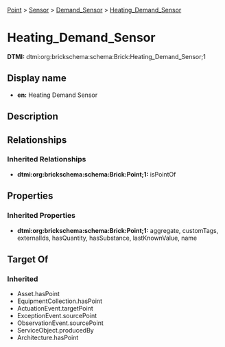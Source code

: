 [Point](../../../Point.md) > [Sensor](../../Sensor.md) > [Demand_Sensor](../Demand_Sensor.md) > [Heating_Demand_Sensor](.)
# Heating_Demand_Sensor
**DTMI:** dtmi:org:brickschema:schema:Brick:Heating_Demand_Sensor;1
## Display name
- **en:** Heating Demand Sensor
## Description
## Relationships
### Inherited Relationships
* **dtmi:org:brickschema:schema:Brick:Point;1:** isPointOf
## Properties
### Inherited Properties
* **dtmi:org:brickschema:schema:Brick:Point;1:** aggregate, customTags, externalIds, hasQuantity, hasSubstance, lastKnownValue, name
## Target Of
### Inherited
* Asset.hasPoint
* EquipmentCollection.hasPoint
* ActuationEvent.targetPoint
* ExceptionEvent.sourcePoint
* ObservationEvent.sourcePoint
* ServiceObject.producedBy
* Architecture.hasPoint
